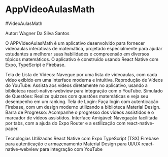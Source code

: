 ﻿# AppVideoAulasMath

#VideoAulasMath

Autor: Wagner Da Silva Santos

O APPVideoAulasMath é um aplicativo desenvolvido para fornecer videoaulas interativas de matemática, projetado especialmente para ajudar estudantes a melhorar suas habilidades e compreensão em diversos tópicos matemáticos. O aplicativo é construído usando React Native com Expo, TypeScript e Firebase.

Tela de Lista de Vídeos: Navegue por uma lista de videoaulas, com cada vídeo exibido em uma interface moderna e intuitiva.
Reprodução de Vídeos do YouTube: Assista aos vídeos diretamente no aplicativo, usando a biblioteca react-native-webview para integração com o YouTube.
Simulado de Questões: Realize quizzes com questões matemáticas e veja seu desempenho em um ranking.
Tela de Login: Faça login com autenticação Firebase, com um design moderno utilizando a biblioteca Material Design.
Barra de Progresso: Acompanhe o progresso dos vídeos assistidos e o marcador de vídeos assistidos.
Interface Amigável: Navegação facilitada por tabs, com a ajuda do Expo Router e a estilização com react-native-paper.

Tecnologias Utilizadas
React Native com Expo
TypeScript (TSX)
Firebase para autenticação e armazenamento
Material Design para UI/UX
react-native-webview para integração com YouTube
